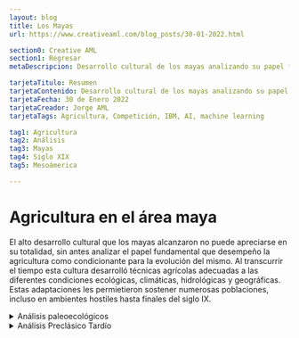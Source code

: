 ```yaml
---
layout: blog
title: Los Mayas
url: https://www.creativeaml.com/blog_posts/30-01-2022.html

section0: Creative AML
section1: Regresar
metaDescripcion: Desarrollo cultural de los mayas analizando su papel fundamental que desempeño la agricultura como condicionante para la evolución del mismo.

tarjetaTitulo: Resumen
tarjetaContenido: Desarrollo cultural de los mayas analizando su papel fundamental que desempeño la agricultura como condicionante para la evolución del mismo.
tarjetaFecha: 30 de Enero 2022
tarjetaCreador: Jorge AML
tarjetaTags: Agricultura, Competición, IBM, AI, machine learning

tag1: Agricultura
tag2: Análisis
tag3: Mayas
tag4: Siglo XIX
tag5: Mesoámerica

---
```

<h1>Agricultura en el área maya</h1>
<p>El alto desarrollo cultural que los mayas alcanzaron no puede apreciarse en su totalidad, sin antes analizar el papel fundamental que desempeño la agricultura como condicionante para la evolución del mismo. Al transcurrir el tiempo esta cultura desarrolló técnicas agrícolas adecuadas a las diferentes condiciones ecológicas, climáticas, hidrológicas y geográficas. Estas adaptaciones les permietieron sostener numerosas poblaciones, incluso en ambientes hostiles hasta finales del siglo IX.</p>
<details>
<summary>Análisis paleoecológicos</summary>
<p>Indican que durante la ocupación de las tierras bajas, en el Preclásico Temprano, hace aproximadamente 3000 años, los primeros inmigrantes cultivaban el maíz por medio de la técnica <mark><b>agrícola de quema y roza, también conocida como agricultura de milpa.</b></mark> Esta manera de cultivar el maíz , quizá originada en el Altiplano de Guatemala, consiste en talar los árboles de los terrenos boscosos para luego dejarlos secar y posteriormente quemarlos, tras lo cual se hace la siembra.</p>
<p>Las cenizas de la quema contribuyen a aumentar los nutrientes naturales del suelo. La limitante de esta práctica es que no puede realizarse durante muchos años sin agotar la productividad del mismo. De esta forma, su utilización requiere necesariamente la tala de zonas extensas de bosques, para permitir la regeneración de los nutrientes de los primeros terrenos cultivados.</p>
</details>
<details>
<summary>Análisis Preclásico Tardío</summary>
<p></p>
</details>
